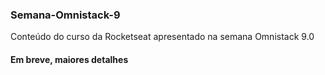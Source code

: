 ### Semana-Omnistack-9
Conteúdo do curso da Rocketseat apresentado na semana Omnistack 9.0

#### Em breve, maiores detalhes

